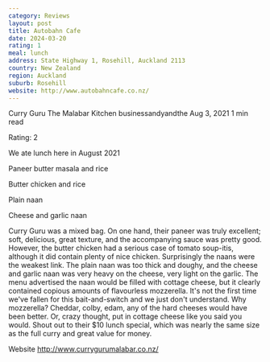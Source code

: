 ```yaml
---
category: Reviews
layout: post
title: Autobahn Cafe
date: 2024-03-20
rating: 1
meal: lunch
address: State Highway 1, Rosehill, Auckland 2113
country: New Zealand
region: Auckland
suburb: Rosehill
website: http://www.autobahncafe.co.nz/
---
```


Curry Guru The Malabar Kitchen
businessandyandthe
Aug 3, 2021
1 min read


Rating: 2 

We ate lunch here in August 2021 

Paneer butter masala and rice

Butter chicken and rice

Plain naan

Cheese and garlic naan 

Curry Guru was a mixed bag. On one hand, their paneer was truly excellent; soft, delicious, great texture, and the accompanying sauce was pretty good. However, the butter chicken had a serious case of tomato soup-itis, although it did contain plenty of nice chicken. Surprisingly the naans were the weakest link. The plain naan was too thick and doughy, and the cheese and garlic naan was very heavy on the cheese, very light on the garlic. The menu advertised the naan would be filled with cottage cheese, but it clearly contained copious amounts of flavourless mozzerella. It's not the first time we've fallen for this bait-and-switch and we just don't understand. Why mozzerella? Cheddar, colby, edam, any of the hard cheeses would have been better. Or, crazy thought, put in cottage cheese like you said you would. Shout out to their $10 lunch special, which was nearly the same size as the full curry and great value for money. 

Website http://www.currygurumalabar.co.nz/